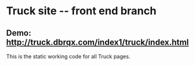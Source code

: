# Truck site -- front end branch

## Demo: http://truck.dbrqx.com/index1/truck/index.html

This is the static working code for all Truck pages. 
